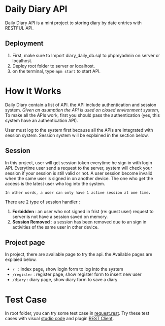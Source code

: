 # Daily Diary API
Daily Diary API is a mini project to storing diary by date entries with RESTFUL API. 

## Deployment
1. First, make sure to Import diary_daily_db.sql to phpmyadmin on server or localhost.
2. Deploy root folder to server or localhost.
3. on the terminal, type `npm start` to start API.

# How It Works
Daily Diary contain a list of API. the API include authentication and session system. *Given an asumption the API is used on closed environment system*, To make all the APIs work, first you should pass the authentication (yes, this system have an authentication API).

User must log to the system first because all the APIs are integrated with session system. Session system will be explained in the section below.


## Session
In this project, user will get session token everytime he sign in with login API. Everytime user send a request to the server, system will check your session if your session is still valid or not. A user session become invalid when the same user is signed in on another device. The one who get the access is the latest user who log into the system.

    
    In other words, a user can only have 1 active session at one time.

There are 2 type of session handler : 

1. **Forbidden** : an user who not signed in frist (re: guest user) request to server is not have a session saved on memory.
2. **Session Removed** : a session has been removed due to an sign in activities of the same user in other device.

## Project page
In project, there are available page to try the api. the Available pages are explaied below.

- `/ ` : index page, show login form to log into the system
- `/register` : register page, show register form to insert new user
- `/diary` : diary page, show diary form to save a diary

# Test Case
In root folder, you can try some test case in [request.rest](../request.rest). Try these test cases with visual [studio code](https://code.visualstudio.com/Download) and plugin [REST Client](https://marketplace.visualstudio.com/items?itemName=humao.rest-client).
